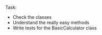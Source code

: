 Task:
- Check the classes
- Understand the really easy methods
- Write tests for the BasicCalculator class
